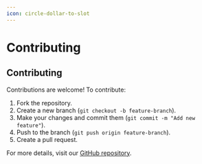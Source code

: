 ```yaml
---
icon: circle-dollar-to-slot
---
```


# Contributing

## Contributing

Contributions are welcome! To contribute:

1. Fork the repository.
2. Create a new branch (`git checkout -b feature-branch`).
3. Make your changes and commit them (`git commit -m "Add new feature"`).
4. Push to the branch (`git push origin feature-branch`).
5. Create a pull request.

For more details, visit our [GitHub repository](https://github.com/WaleonGames/htgloggers).

